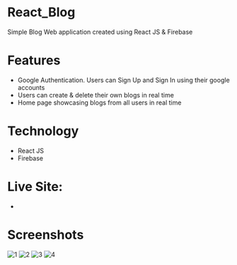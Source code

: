 # React_Blog
Simple Blog Web application created using React JS &amp; Firebase

# Features
- Google Authentication. Users can Sign Up and Sign In using their google accounts
- Users can create & delete their own blogs in real time
- Home page showcasing blogs from all users in real time

# Technology
- React JS
- Firebase

# Live Site:
-

# Screenshots
![1](https://github.com/devMuzaffar/React_Blog/assets/4027728/a57d4c53-96fb-4b43-8b6e-a64a10bf79a8)
![2](https://github.com/devMuzaffar/React_Blog/assets/4027728/42b6f516-b275-483f-9695-a2ce2becf055)
![3](https://github.com/devMuzaffar/React_Blog/assets/4027728/cfda704e-0f46-4ee4-941e-5d9cd2b6d5c8)
![4](https://github.com/devMuzaffar/React_Blog/assets/4027728/e85d1c30-be16-4747-9813-0b8c7b4daee6)
